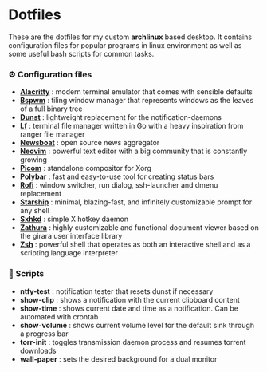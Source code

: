 # Dotfiles

These are the dotfiles for my custom **archlinux** based desktop. It contains configuration files for popular programs in linux environment as well as some useful bash scripts for common tasks.

### ⚙️ Configuration files

- **[Alacritty](https://github.com/alacritty/alacritty)** : modern terminal emulator that comes with sensible defaults
- **[Bspwm](https://github.com/baskerville/bspwm)** : tiling window manager that represents windows as the leaves of a full binary tree
- **[Dunst](https://dunst-project.org/)** : lightweight replacement for the notification-daemons
- **[Lf](https://github.com/gokcehan/lf)** : terminal file manager written in Go with a heavy inspiration from ranger file manager
- **[Newsboat](https://newsboat.org/)** : open source news aggregator
- **[Neovim](https://github.com/neovim/neovim)** : powerful text editor with a big community that is constantly growing
- **[Picom](https://github.com/yshui/picom)** : standalone compositor for Xorg
- **[Polybar](https://github.com/polybar/polybar)** : fast and easy-to-use tool for creating status bars
- **[Rofi](https://github.com/davatorium/rofi)** : window switcher, run dialog, ssh-launcher and dmenu replacement
- **[Starship](https://github.com/starship/starship)** : minimal, blazing-fast, and infinitely customizable prompt for any shell
- **[Sxhkd](https://github.com/baskerville/sxhkd)** : simple X hotkey daemon
- **[Zathura](https://github.com/pwmt/zathura)** : highly customizable and functional document viewer based on the girara user interface library
- **[Zsh](https://www.zsh.org/)** : powerful shell that operates as both an interactive shell and as a scripting language interpreter

### 📜 Scripts

- **ntfy-test** : notification tester that resets dunst if necessary
- **show-clip** : shows a notification with the current clipboard content
- **show-time** : shows current date and time as a notification. Can be automated with crontab
- **show-volume** : shows current volume level for the default sink through a progress bar
- **torr-init** : toggles transmission daemon process and resumes torrent downloads
- **wall-paper** : sets the desired background for a dual monitor
